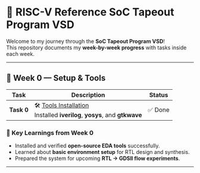 # 🚀 RISC-V Reference SoC Tapeout Program VSD

Welcome to my journey through the **SoC Tapeout Program VSD**!  
This repository documents my **week-by-week progress** with tasks inside each week.  

---

## 📅 Week 0 — Setup & Tools

| Task | Description | Status |
|------|-------------|---------|
| **Task 0** | 🛠️ [Tools Installation](Week0/Task0/README.md) <br> Installed **iverilog**, **yosys**, and **gtkwave** | ✅ Done |


### 🌟 Key Learnings from Week 0
- Installed and verified **open-source EDA tools** successfully.  
- Learned about **basic environment setup** for RTL design and synthesis.  
- Prepared the system for upcoming **RTL → GDSII flow experiments**.  

---

